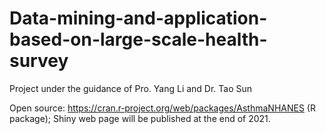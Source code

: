 # Data-mining-and-application-based-on-large-scale-health-survey
Project under the guidance of Pro. Yang Li and Dr. Tao Sun

Open source: https://cran.r‑project.org/web/packages/AsthmaNHANES (R package); Shiny web page will be published at the end of 2021.
